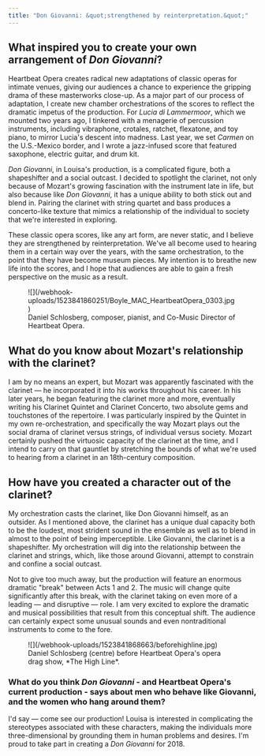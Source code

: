 ```yaml
---
title: "Don Giovanni: &quot;strengthened by reinterpretation.&quot;"
---
```


## What inspired you to create your own arrangement of *Don Giovanni*?

Heartbeat Opera creates radical new adaptations of classic operas for intimate venues, giving our audiences a chance to experience the gripping drama of these masterworks close-up. As a major part of our process of adaptation, I create new chamber orchestrations of the scores to reflect the dramatic impetus of the production. For *Lucia di Lammermoor*, which we mounted two years ago, I tinkered with a menagerie of percussion instruments, including vibraphone, crotales, ratchet, flexatone, and toy piano, to mirror Lucia's descent into madness. Last year, we set *Carmen* on the U.S.-Mexico border, and I wrote a jazz-infused score that featured saxophone, electric guitar, and drum kit.

*Don Giovanni*, in Louisa's production, is a complicated figure, both a shapeshifter and a social outcast. I decided to spotlight the clarinet, not only because of Mozart's growing fascination with the instrument late in life, but also because like *Don Giovanni*, it has a unique ability to both stick out and blend in. Pairing the clarinet with string quartet and bass produces a concerto-like texture that mimics a relationship of the individual to society that we're interested in exploring.

These classic opera scores, like any art form, are never static, and I believe they are strengthened by reinterpretation. We've all become used to hearing them in a certain way over the years, with the same orchestration, to the point that they have become museum pieces. My intention is to breathe new life into the scores, and I hope that audiences are able to gain a fresh perspective on the music as a result.

<figure data-type="image">
![](/webhook-uploads/1523841860251/Boyle_MAC_HeartbeatOpera_0303.jpg)
<figcaption>Daniel Schlosberg, composer, pianist, and Co-Music Director of Heartbeat Opera.</figcaption>
</figure>

## What do you know about Mozart's relationship with the clarinet?

I am by no means an expert, but Mozart was apparently fascinated with the clarinet — he incorporated it into his works throughout his career. In his later years, he began featuring the clarinet more and more, eventually writing his Clarinet Quintet and Clarinet Concerto, two absolute gems and touchstones of the repertoire. I was particularly inspired by the Quintet in my own re-orchestration, and specifically the way Mozart plays out the social drama of clarinet versus strings, of individual versus society. Mozart certainly pushed the virtuosic capacity of the clarinet at the time, and I intend to carry on that gauntlet by stretching the bounds of what we're used to hearing from a clarinet in an 18th-century composition.

## How have you created a character out of the clarinet?

My orchestration casts the clarinet, like Don Giovanni himself, as an outsider. As I mentioned above, the clarinet has a unique dual capacity both to be the loudest, most strident sound in the ensemble as well as to blend in almost to the point of being imperceptible. Like Giovanni, the clarinet is a shapeshifter. My orchestration will dig into the relationship between the clarinet and strings, which, like those around Giovanni, attempt to constrain and confine a social outcast.

Not to give too much away, but the production will feature an enormous dramatic "break" between Acts 1 and 2. The music will change quite significantly after this break, with the clarinet taking on even more of a leading — and disruptive — role. I am very excited to explore the dramatic and musical possibilities that result from this conceptual shift. The audience can certainly expect some unusual sounds and even nontraditional instruments to come to the fore.

<figure data-type="image">
![](/webhook-uploads/1523841868663/beforehighline.jpg)
<figcaption>Daniel Schlosberg (centre) before Heartbeat Opera's opera drag show, *The High Line*.</figcaption>
</figure>

### What do you think *Don Giovanni* - and Heartbeat Opera's current production - says about men who behave like Giovanni, and the women who hang around them?

I'd say — come see our production! Louisa is interested in complicating the stereotypes associated with these characters, making the individuals more three-dimensional by grounding them in human problems and desires. I'm proud to take part in creating a *Don Giovanni* for 2018.
